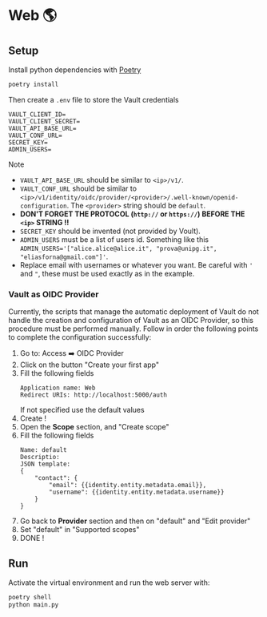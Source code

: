# Web 🌎

## Setup

Install python dependencies with [Poetry](https://python-poetry.org/)

```bash
poetry install
```

Then create a `.env` file to store the Vault credentials

```
VAULT_CLIENT_ID=
VAULT_CLIENT_SECRET=
VAULT_API_BASE_URL=
VAULT_CONF_URL=
SECRET_KEY=
ADMIN_USERS=
```

> [!NOTE]
> - `VAULT_API_BASE_URL` should be similar to `<ip>/v1/`.
> - `VAULT_CONF_URL` should be similar to `<ip>/v1/identity/oidc/provider/<provider>/.well-known/openid-configuration`. The `<provider>` string should be `default`.
> - **DON'T FORGET THE PROTOCOL (`http://` or `https://`) BEFORE THE `<ip>` STRING !!**
> - `SECRET_KEY` should be invented (not provided by Voult).
> - `ADMIN_USERS` must be a list of users id. Something like this `ADMIN_USERS='["alice.alice@alice.it", "prova@unipg.it", "eliasforna@gmail.com"]'`.
> - Replace email with usernames or whatever you want. Be careful with `'` and `"`, these must be used exactly as in the example.

### Vault as OIDC Provider

Currently, the scripts that manage the automatic deployment of Vault do not handle the creation and configuration of Vault
as an OIDC Provider, so this procedure must be performed manually.
Follow in order the following points to complete the configuration successfully:

1. Go to: Access ➡️ OIDC Provider
1. Click on the button "Create your first app"
1. Fill the following fields
    ```
    Application name: Web
    Redirect URIs: http://localhost:5000/auth
    ```
    If not specified use the default values
1. Create !
1. Open the **Scope** section, and "Create scope"
1. Fill the following fields
    ```
    Name: default
    Descriptio:
    JSON template: 
    {
        "contact": {
            "email": {{identity.entity.metadata.email}},
            "username": {{identity.entity.metadata.username}}
        }
    }
    ```
1. Go back to **Provider** section and then on "default" and "Edit provider"
1. Set "default" in "Supported scopes"
1. DONE !

## Run

Activate the virtual environment and run the web server with:

```bash
poetry shell
python main.py
```
